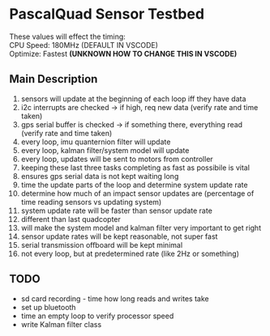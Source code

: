 # PascalQuad Sensor Testbed

These values will effect the timing:  
CPU Speed: 180MHz (DEFAULT IN VSCODE)  
Optimize: Fastest **(UNKNOWN HOW TO CHANGE THIS IN VSCODE)**  

## Main Description
1. sensors will update at the beginning of each loop iff they have data  
  1. i2c interrupts are checked -> if high, req new data (verify rate and time taken)  
  2. gps serial buffer is checked -> if something there, everything read (verify rate and time taken)  
2. every loop, imu quanternion filter will update  
3. every loop, kalman filter/system model will update  
4. every loop, updates will be sent to motors from controller  
5. keeping these last three tasks completing as fast as possibile is vital  
  1. ensures gps serial data is not kept waiting long  
  2. time the update parts of the loop and determine system update rate  
  3. determine how much of an impact sensor updates are (percentage of time reading sensors vs updating system)  
6. system update rate will be faster than sensor update rate  
  1. different than last quadcopter  
  2. will make the system model and kalman filter very important to get right  
7. sensor update rates will be kept reasonable, not super fast  
8. serial transmission offboard will be kept minimal  
  1. not every loop, but at predetermined rate (like 2Hz or something)  

## TODO  
- sd card recording - time how long reads and writes take  
- set up bluetooth  
- time an empty loop to verify processor speed  
- write Kalman filter class  
